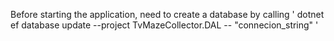 Before starting the application, need to create a database by calling ' dotnet ef database update --project TvMazeCollector.DAL -- "connecion_string" '
